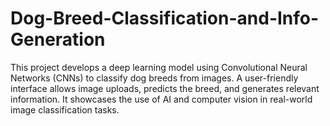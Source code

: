 # Dog-Breed-Classification-and-Info-Generation
This project develops a deep learning model using Convolutional Neural Networks (CNNs) to classify dog breeds from images. A user-friendly interface allows image uploads, predicts the breed, and generates relevant information. It showcases the use of AI and computer vision in real-world image classification tasks.
